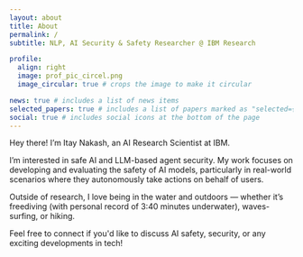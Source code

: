```yaml
---
layout: about
title: About
permalink: /
subtitle: NLP, AI Security & Safety Researcher @ IBM Research

profile:
  align: right
  image: prof_pic_circel.png
  image_circular: true # crops the image to make it circular

news: true # includes a list of news items
selected_papers: true # includes a list of papers marked as "selected={true}"
social: true # includes social icons at the bottom of the page
---
```


Hey there!
I’m Itay Nakash, an AI Research Scientist at IBM.

I’m interested in safe AI and LLM-based agent security. My work focuses on developing and evaluating the safety of AI models, particularly in real-world scenarios where they autonomously take actions on behalf of users.

Outside of research, I love being in the water and outdoors — whether it’s freediving (with personal record of 3:40 minutes underwater), waves-surfing, or hiking.


Feel free to connect if you'd like to discuss AI safety, security, or any exciting developments in tech!